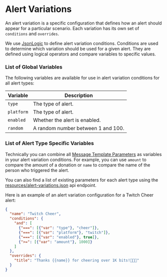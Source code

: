 # Alert Variations <Badge text="AE4" type="success"/>

An alert variation is a specific configuration that defines how an alert should appear for a particular scenario. Each
variation has its own set of `conditions` and `overrides`.

We use [JsonLogic](https://jsonlogic.com/) to define alert variation conditions. Conditions are used to determine which
variation should be used for a given alert. They are defined using logical operators and compare variables to specific
values.

### List of Global Variables <Badge text="AE4" type="success"/>

The following variables are available for use in alert variation conditions for all alert types:

| Variable   | Description                        |
|------------|------------------------------------|
| `type`     | The type of alert.                 |
| `platform` | The type of alert.                 |
| `enabled`  | Whether the alert is enabled.      |
| `random`   | A random number between 1 and 100. |

### List of Alert Type Specific Variables <Badge text="AE4" type="success"/>

Technically you can combine all [Message Template Parameters](./template-parameters.md) as variables in your alert
variation conditions. For example, you can use `amount` to compare the amount of a donation or `name` to compare the
name of the person who triggered the alert.

You can also find a list of existing parameters for each alert type using
the [resources/alert-variations.json](https://dev.own3d.tv/resources/alert-variations.json) api endpoint.

Here is an example of an alert variation configuration for a Twitch Cheer alert:

<!-- @formatter:off -->
```json
{
  "name": "Twitch Cheer",
  "conditions": {
    "and": [
      {"===": [{"var": "type"}, "cheer"]},
      {"===": [{"var": "platform"}, "twitch"]},
      {"===": [{"var": "enabled"}, true]},
      {">=": [{"var": "amount"}, 1000]}
    ]
  },
  "overrides": {
    "title": "Thanks {{name}} for cheering over 1K bits!💃💃💃"
  }
}
```
<!-- @formatter:on -->